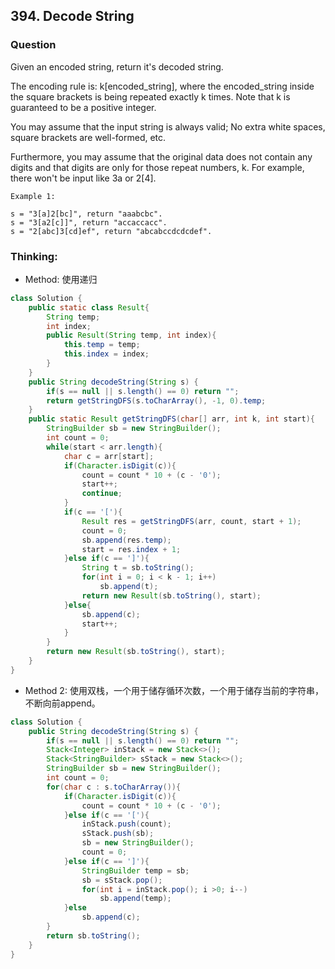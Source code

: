 ## 394. Decode String

### Question
 Given an encoded string, return it's decoded string.

The encoding rule is: k[encoded_string], where the encoded_string inside the square brackets is being repeated exactly k times. Note that k is guaranteed to be a positive integer.

You may assume that the input string is always valid; No extra white spaces, square brackets are well-formed, etc.

Furthermore, you may assume that the original data does not contain any digits and that digits are only for those repeat numbers, k. For example, there won't be input like 3a or 2[4]. 
```
Example 1:

s = "3[a]2[bc]", return "aaabcbc".
s = "3[a2[c]]", return "accaccacc".
s = "2[abc]3[cd]ef", return "abcabccdcdcdef".
```

### Thinking:
* Method: 使用递归

```Java
class Solution {
    public static class Result{
        String temp;
        int index;
        public Result(String temp, int index){
            this.temp = temp;
            this.index = index;
        }
    }
    public String decodeString(String s) {
        if(s == null || s.length() == 0) return "";
        return getStringDFS(s.toCharArray(), -1, 0).temp;
    }
    public static Result getStringDFS(char[] arr, int k, int start){
        StringBuilder sb = new StringBuilder();
        int count = 0;
        while(start < arr.length){
            char c = arr[start];
            if(Character.isDigit(c)){
                count = count * 10 + (c - '0');
                start++;
                continue;
            }
            if(c == '['){
                Result res = getStringDFS(arr, count, start + 1);
                count = 0;
                sb.append(res.temp);
                start = res.index + 1;
            }else if(c == ']'){
                String t = sb.toString();
                for(int i = 0; i < k - 1; i++)
                    sb.append(t);
                return new Result(sb.toString(), start);
            }else{
                sb.append(c);
                start++;
            }
        }
        return new Result(sb.toString(), start);
    }
}
```

* Method 2: 使用双栈，一个用于储存循环次数，一个用于储存当前的字符串，不断向前append。

```Java
class Solution {
    public String decodeString(String s) {
        if(s == null || s.length() == 0) return "";
        Stack<Integer> inStack = new Stack<>();
        Stack<StringBuilder> sStack = new Stack<>();
        StringBuilder sb = new StringBuilder();
        int count = 0;
        for(char c : s.toCharArray()){
            if(Character.isDigit(c)){
                count = count * 10 + (c - '0');
            }else if(c == '['){
                inStack.push(count);
                sStack.push(sb);
                sb = new StringBuilder();
                count = 0;
            }else if(c == ']'){
                StringBuilder temp = sb;
                sb = sStack.pop();
                for(int i = inStack.pop(); i >0; i--)
                    sb.append(temp);
            }else
                sb.append(c);
        }
        return sb.toString();
    }
}
```
